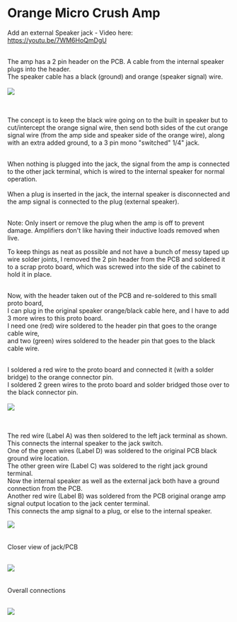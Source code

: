 # Orange Micro Crush Amp
Add an external Speaker jack - Video here: https://youtu.be/7WM6HoQmDgU<BR><BR>
 
  The amp has a 2 pin header on the PCB.  A cable from the internal speaker plugs into the header.<br>
  The speaker cable has a black (ground) and orange (speaker signal) wire.<br><br>
  <img src="OA1.JPG"><BR><BR><BR>
  
  The concept is to keep the black wire going on to the built in speaker but to cut/intercept the orange signal wire, then send both sides of the cut orange signal wire (from the amp side and speaker side of the orange wire), along with an extra added ground, to a 3 pin mono "switched" 1/4" jack.<br><br>
  
  When nothing is plugged into the jack, the signal from the amp is connected to the other jack terminal, which is wired to the internal speaker for normal operation.<br><br>
  When a plug is inserted in the jack, the internal speaker is disconnected and the amp signal is connected to the plug (external speaker).<br><br>
 
  Note:  Only insert or remove the plug when the amp is off to prevent damage.  Amplifiers don't like having their inductive loads removed when live.<br>
  
  
  
  To keep things as neat as possible and not have a bunch of messy taped up wire solder joints, I removed the 2 pin header from the PCB and soldered it to a scrap proto board, which was screwed into the side of the cabinet to hold it in place.<BR><br>
 
 Now, with the header taken out of the PCB and re-soldered to this small proto board,<br>
 I can plug in the original speaker orange/black cable here, and I have to add 3 more wires to this proto board.<br>
 I need one (red) wire soldered to the header pin that goes to the orange cable wire, <br>
 and two (green) wires soldered to the header pin that goes to the black cable wire.<br><br>
 
 I soldered a red wire to the proto board and connected it (with a solder bridge) to the orange connector pin.<br>
  I soldered 2 green wires to the proto board and solder bridged those over to the black connector pin.<br>
  <BR>
<img src="OA2.JPG"><BR><BR><BR>
   
The red wire (Label A) was then soldered to the left jack terminal as shown. This connects the internal speaker to the jack switch.<BR>
   One of the green wires (Label D) was soldered to the original PCB black ground wire location.<BR>
   The other green wire (Label C) was soldered to the right jack ground terminal.<br>
   Now the internal speaker as well as the external jack both have a ground connection from the PCB.<br>
   Another red wire (Label B) was soldered from the PCB original orange amp signal output location to the jack center terminal.<br>
   This connects the amp signal to a plug, or else to the internal speaker.<br>
   
<img src="OA3.JPG"><BR><BR><BR>
Closer view of jack/PCB <BR><BR>
   
<img src="OA4.JPG"><BR><BR><BR>
Overall connections <BR><BR>
   
<img src="OA5.JPG"><BR><BR><BR>

